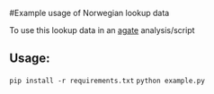 #Example usage of Norwegian lookup data

To use this lookup data in an [agate](github.com/onyxfish/agate) analysis/script 

## Usage:

`pip install -r requirements.txt`
`python example.py`